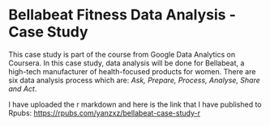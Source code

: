 # Bellabeat Fitness Data Analysis - Case Study
This case study is part of the course from Google Data Analytics on Coursera. In this case study, data analysis will be done for Bellabeat, a  high-tech manufacturer of health-focused products for women. There are six data analysis process which are: *Ask, Prepare, Process, Analyse, Share and Act*. 

I have uploaded the r markdown and here is the link that I have published to Rpubs: https://rpubs.com/yanzxz/bellabeat-case-study-r
